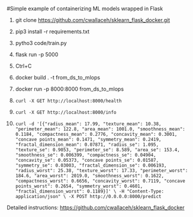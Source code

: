 #Simple example of containerizing ML models wrapped in Flask 

1. git clone https://github.com/cwallaceh/sklearn_flask_docker.git

2. pip3 install -r requirements.txt

3.  pytho3 code/train.py

4. flask run -p 5000

5. Ctrl+C

6. docker build . -t from_ds_to_mlops

7. docker run -p 8000:8000 from_ds_to_mlops

8. `curl -X GET http://localhost:8000/health`

9. `curl -X GET http://localhost:8000/info`

10. `curl -d '[{"radius_mean": 17.99, "texture_mean": 10.38, "perimeter_mean": 122.8, "area_mean": 1001.0, "smoothness_mean": 0.1184, "compactness_mean": 0.2776, "concavity_mean": 0.3001, "concave points_mean": 0.1471, "symmetry_mean": 0.2419, "fractal_dimension_mean": 0.07871, "radius_se": 1.095, "texture_se": 0.9053, "perimeter_se": 8.589, "area_se": 153.4, "smoothness_se": 0.006399, "compactness_se": 0.04904, "concavity_se": 0.05373, "concave points_se": 0.01587, "symmetry_se": 0.03003, "fractal_dimension_se": 0.006193, "radius_worst": 25.38, "texture_worst": 17.33, "perimeter_worst": 184.6, "area_worst": 2019.0, "smoothness_worst": 0.1622, "compactness_worst": 0.6656, "concavity_worst": 0.7119, "concave points_worst": 0.2654, "symmetry_worst": 0.4601, "fractal_dimension_worst": 0.1189}]' \
     -H "Content-Type: application/json" \
     -X POST http://0.0.0.0:8000/predict`



Detailed instructions:
https://github.com/cwallaceh/sklearn_flask_docker